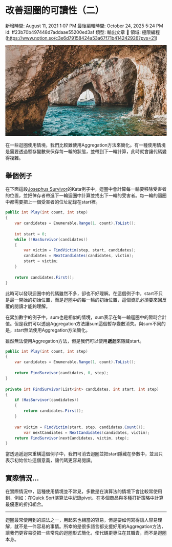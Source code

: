 # 改善迴圈的可讀性（二）

新增時間: August 11, 2021 1:07 PM
最後編輯時間: October 24, 2025 5:24 PM
id: ff23b70b497448d7addaae55200ed3af
類型: 輸出文章
🧩 領域: 極限編程 (https://www.notion.so/c3e6d79158424a53a67f71b414242926?pvs=21)

![image.png](%E6%94%B9%E5%96%84%E8%BF%B4%E5%9C%88%E7%9A%84%E5%8F%AF%E8%AE%80%E6%80%A7%EF%BC%88%E4%BA%8C%EF%BC%89/image.png)

在一些迴圈使用情境，我們比較難使用Aggregation方法來簡化。有一種使用情境是需要透過暫存變數來保存每一輪的狀態，並帶到下一輪計算，此時就會讓代碼變得複雜。

## 舉個例子

在下面這段[Josephus Survivor](https://www.codewars.com/kata/555624b601231dc7a400017a/)的Kata例子中，迴圈中會計算每一輪要移除受害者的位置，並把倖存者帶進下一輪迴圈中計算並找出下一輪的受害者。每一輪的迴圈中都需要把上一個受害者的位址紀錄在start裡。

```csharp
public int Play(int count, int step)
{
    var candidates = Enumerable.Range(1, count).ToList();

    int start = 0;
    while (!HasSurvivor(candidates))
    {
        var victim = FindVictim(step, start, candidates);
        candidates = NextCandidates(candidates, victim);
        start = victim;
    }

    return candidates.First();
}
```

此時可以發現迴圈中的代碼雖然不多，卻也不好理解。在這個例子中，start不只是最一開始的初始位置，而是迴圈中的每一輪的初始位置，這個資訊必須要來回反覆的閱讀才能夠理解。

在累加數字的例子中，sum也是相似的情境，sum表示在每一輪迴圈中的暫時合計值。但是我們可以透過Aggregation方法讓sum這個暫存變數消失。與sum不同的是，start無法使用Aggregation方法簡化。

雖然無法使用Aggregation方法，但是我們可以使用**遞迴**來隱藏start。

```csharp
public int Play(int count, int step)
{
    var candidates = Enumerable.Range(1, count).ToList();

    return FindSurvivor(candidates, 0, step);
}

private int FindSurvivor(List<int> candidates, int start, int step)
{
    if (HasSurvivor(candidates))
    {
        return candidates.First();
    }

    var victim = FindVictim(start, step, candidates.Count());
		var nextCandiates = NextCandidates(candidates, victim);
    return FindSurvivor(nextCandidates, victim, step);
}
```

當透過遞迴來重構這個例子中，我們可消去迴圈並把start隱藏在參數中，並且只表示初始位址這個意義，讓代碼更容易閱讀。

## 實際情況...

在實際情況中，這種使用情境並不常見，多數是在演算法的情境下會比較常使用到，例如：在Quick Sort演算法中紀錄pivot、在多個商品與多種打折策略中計算最優惠的折扣組合。

---

迴圈最常使用到的語法之一，用起來也相當的容易，但是要如何寫得讓人容易理解，就不是一件容易的事情。所幸的是很多語言都支援好用的Aggregation方法，讓我們更容易從把一些常見的迴圈形式簡化，使代碼更專注在其職責，而不是迴圈本身。
